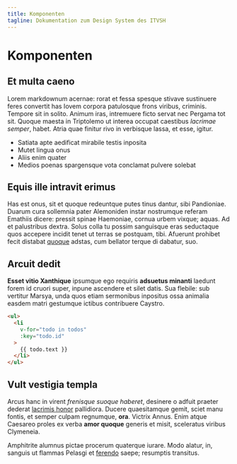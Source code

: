 ```yaml
---
title: Komponenten
tagline: Dokumentation zum Design System des ITVSH
---
```

# Komponenten

## Et multa caeno

Lorem markdownum acernae: rorat et fessa spesque stivave sustinuere feres
convertit has Iovem corpora patulosque frons viribus, criminis. Tempore sit in
solito. Animum iras, intremuere ficto servat nec Pergama tot sit. Quoque maesta
in Triptolemo ut interea occupat caestibus *lacrimae semper*, habet. Atria quae
finitur rivo in verbisque lassa, et esse, igitur.

- Satiata apte aedificat mirabile testis inposita
- Mutet lingua onus
- Aliis enim quater
- Medios poenas spargensque vota conclamat pulvere solebat

## Equis ille intravit erimus

Has est onus, sit et quoque redeuntque putes tinus dantur, sibi Pandioniae.
Duarum cura sollemnia pater Alemoniden instar nostrumque referam Emathiis
dicere: pressit spinae Haemoniae, cornua urbem vixque; aquas. Ad et palustribus
dextra. Solus colla tu possim sanguisque eras seductaque quos accepere incidit
tenet ut terras se postquam, tibi. Afuerunt prohibet fecit distabat
[quoque](http://petitisconataque.net/) adstas, cum bellator terque di dabatur,
suo.

## Arcuit dedit

**Esset vitio Xanthique** ipsumque ego requiris **adsuetus minanti** laedunt
forem id cruori super, inpune ascendere et silet datis. Sua flebile: sub
vertitur Marsya, unda quos etiam sermonibus inpositus ossa animalia easdem matri
gestumque ictibus contribuere Caystro.

``` html
<ul>
  <li
    v-for="todo in todos"
    :key="todo.id"
  >
    {{ todo.text }}
  </li>
</ul>
```

## Vult vestigia templa

Arcus hanc in virent *frenisque suoque haberet*, desinere o adfuit praeter
dederat [lacrimis honor](http://bene-bimembres.net/parte-faciebant) pallidiora.
Ducere quaesitamque gemit, sciet manu fontis, et semper culpam regnumque,
**ora**. Victrix Annus. Enim atque Caesareo proles ex verba **amor quoque**
generis et misit, sceleratus viribus Clymeneia.

Amphitrite alumnus pictae procerum quaterque iurare. Modo alatur, in, sanguis ut
flammas Pelasgi et [ferendo](http://quem-est.com/) saepe; resumptis transitus.

